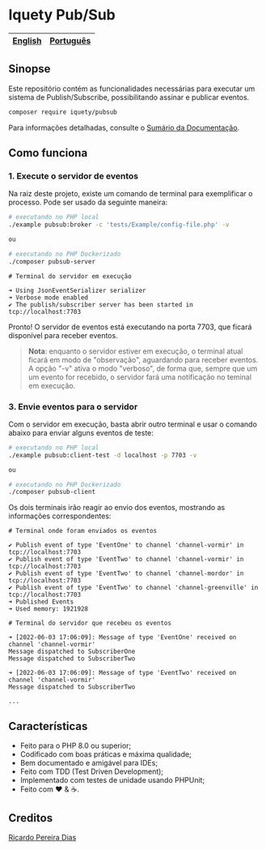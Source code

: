 # Iquety Pub/Sub

[English](../../readme.md) | [Português](leiame.md)
-- | --

## Sinopse

Este repositório contém as funcionalidades necessárias para executar um sistema de Publish/Subscribe, possibilitando assinar e publicar eventos.

```bash
composer require iquety/pubsub
```

Para informações detalhadas, consulte o [Sumário da Documentação](indice.md).

## Como funciona

### 1. Execute o servidor de eventos

Na raiz deste projeto, existe um comando de terminal para exemplificar o processo. Pode ser usado da seguinte maneira:

```bash
# executando no PHP local
./example pubsub:broker -c 'tests/Example/config-file.php' -v

ou

# executando no PHP Dockerizado
./composer pubsub-server
```

```text
# Terminal do servidor em execução

➜ Using JsonEventSerializer serializer
➜ Verbose mode enabled
✔ The publish/subscriber server has been started in tcp://localhost:7703
```

Pronto! O servidor de eventos está executando na porta 7703, que ficará disponível para receber eventos.

> **Nota**: enquanto o servidor estiver em execução, o terminal atual ficará em modo de "observação", aguardando para receber eventos. A opção "-v" ativa o modo "verboso", de forma que, sempre que um um evento for recebido, o servidor fará uma notificação no teminal em execução.

### 3. Envie eventos para o servidor

Com o servidor em execução, basta abrir outro terminal e usar o comando abaixo para enviar alguns eventos de teste:

```bash
# executando no PHP local
./example pubsub:client-test -d localhost -p 7703 -v

ou

# executando no PHP Dockerizado
./composer pubsub-client
```

Os dois terminais irão reagir ao envio dos eventos, mostrando as informações correspondentes:

```text
# Terminal onde foram enviados os eventos

✔ Publish event of type 'EventOne' to channel 'channel-vormir' in tcp://localhost:7703
✔ Publish event of type 'EventTwo' to channel 'channel-vormir' in tcp://localhost:7703
✔ Publish event of type 'EventTwo' to channel 'channel-mordor' in tcp://localhost:7703
✔ Publish event of type 'EventTwo' to channel 'channel-greenville' in tcp://localhost:7703
➜ Published Events
➜ Used memory: 1921928
```

```text
# Terminal do servidor que recebeu os eventos

➜ [2022-06-03 17:06:09]: Message of type 'EventOne' received on channel 'channel-vormir'
Message dispatched to SubscriberOne
Message dispatched to SubscriberTwo

➜ [2022-06-03 17:06:09]: Message of type 'EventTwo' received on channel 'channel-vormir'
Message dispatched to SubscriberTwo

...
```

## Características

- Feito para o PHP 8.0 ou superior;
- Codificado com boas práticas e máxima qualidade;
- Bem documentado e amigável para IDEs;
- Feito com TDD (Test Driven Development);
- Implementado com testes de unidade usando PHPUnit;
- Feito com :heart: &amp; :coffee:.

## Creditos

[Ricardo Pereira Dias](https://www.ricardopedias.com.br)
